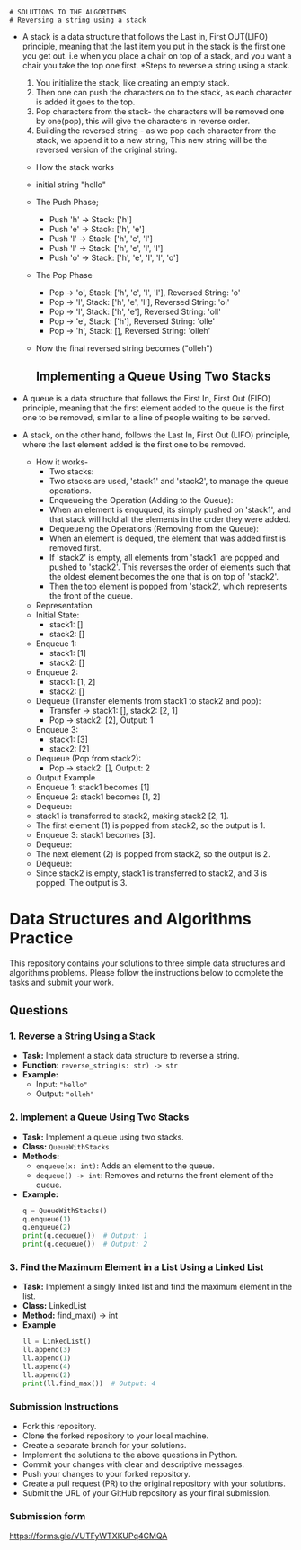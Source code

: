     # SOLUTIONS TO THE ALGORITHMS
    # Reversing a string using a stack

- A stack is a data structure that follows the Last in, First OUT(LIFO) principle, meaning that the last item you put in the stack is the first one you get out. i.e when you place a chair on top of a stack, and you want a chair you take the top one first.
  *Steps to reverse a string using a stack.
  1. You initialize the stack, like creating an empty stack.
  2. Then one can push the characters on to the stack, as each character is added it goes to the top.
  3. Pop characters from the stack- the characters will be removed one by one(pop), this will give the characters in reverse order.
  4. Building the reversed string - as we pop each character from the stack, we append it to a new string, This new string will be the reversed version of the original string.

  * How the stack works
  * initial string "hello"
  * The Push Phase;
    - Push 'h' → Stack: ['h']
    - Push 'e' → Stack: ['h', 'e']
    - Push 'l' → Stack: ['h', 'e', 'l']
    - Push 'l' → Stack: ['h', 'e', 'l', 'l']
    - Push 'o' → Stack: ['h', 'e', 'l', 'l', 'o']
  * The Pop Phase
    - Pop → 'o', Stack: ['h', 'e', 'l', 'l'], Reversed String: 'o'
    - Pop → 'l', Stack: ['h', 'e', 'l'], Reversed String: 'ol'
    - Pop → 'l', Stack: ['h', 'e'], Reversed String: 'oll'
    - Pop → 'e', Stack: ['h'], Reversed String: 'olle'
    - Pop → 'h', Stack: [], Reversed String: 'olleh'
  * Now the final reversed string becomes ("olleh")


    ## Implementing a Queue Using Two Stacks
- A queue is a data structure that follows the First In, First Out (FIFO) principle, meaning that the first element added to the queue is the first one to be removed, similar to a line of people waiting to be served.
- A stack, on the other hand, follows the Last In, First Out (LIFO) principle, where the last element added is the first one to be removed.
  * How it works- 
    * Two stacks:
     - Two stacks are used, 'stack1' and 'stack2', to manage the queue operations.
    * Enqueueing the Operation (Adding to the Queue):
     - When an element is enququed, its simply pushed on 'stack1', and that stack will hold all the elements in the order they were added.
    * Dequeueing the Operations (Removing from the Queue):
     - When an element is dequed, the element that was added first is removed first.
     - If 'stack2' is empty, all elements from 'stack1' are popped and pushed to 'stack2'. This reverses the order of elements such that the oldest element becomes the one that is on top of 'stack2'.
     - Then the top element is popped from 'stack2', which represents the front of the queue.
  * Representation
  - Initial State:
    - stack1: []
    - stack2: []
  - Enqueue 1:
    - stack1: [1]
    - stack2: []
  - Enqueue 2:
    - stack1: [1, 2]
    - stack2: []
  - Dequeue (Transfer elements from stack1 to stack2 and pop):
    - Transfer → stack1: [], stack2: [2, 1]
    - Pop → stack2: [2], Output: 1
  - Enqueue 3:
    - stack1: [3]
    - stack2: [2]
  - Dequeue (Pop from stack2):
    - Pop → stack2: [], Output: 2
  * Output Example
   - Enqueue 1: stack1 becomes [1]
   - Enqueue 2: stack1 becomes [1, 2]
   - Dequeue:
    - stack1 is transferred to stack2, making stack2 [2, 1].
    - The first element (1) is popped from stack2, so the output is 1.
   - Enqueue 3: stack1 becomes [3].
   - Dequeue:
    - The next element (2) is popped from stack2, so the output is 2.
   - Dequeue:
    - Since stack2 is empty, stack1 is transferred to stack2, and 3 is   popped. The output is 3.












































# Data Structures and Algorithms Practice

This repository contains your solutions to three simple data structures and algorithms problems. Please follow the instructions below to complete the tasks and submit your work.

## Questions

### 1. Reverse a String Using a Stack
- **Task:** Implement a stack data structure to reverse a string.
- **Function:** `reverse_string(s: str) -> str`
- **Example:**
  - Input: `"hello"`
  - Output: `"olleh"`

### 2. Implement a Queue Using Two Stacks
- **Task:** Implement a queue using two stacks.
- **Class:** `QueueWithStacks`
- **Methods:**
  - `enqueue(x: int)`: Adds an element to the queue.
  - `dequeue() -> int`: Removes and returns the front element of the queue.
- **Example:**
  ```python
  q = QueueWithStacks()
  q.enqueue(1)
  q.enqueue(2)
  print(q.dequeue())  # Output: 1
  print(q.dequeue())  # Output: 2


### 3. Find the Maximum Element in a List Using a Linked List
- **Task:** Implement a singly linked list and find the maximum element in the list.
- **Class:** LinkedList
- **Method:** find_max() -> int
- **Example**
  ```python
  ll = LinkedList()
  ll.append(3)
  ll.append(1)
  ll.append(4)
  ll.append(2)
  print(ll.find_max())  # Output: 4


### Submission Instructions
- Fork this repository.
- Clone the forked repository to your local machine.
- Create a separate branch for your solutions.
- Implement the solutions to the above questions in Python.
- Commit your changes with clear and descriptive messages.
- Push your changes to your forked repository.
- Create a pull request (PR) to the original repository with your solutions.
- Submit the URL of your GitHub repository as your final submission.

### Submission form 
https://forms.gle/VUTFyWTXKUPq4CMQA
